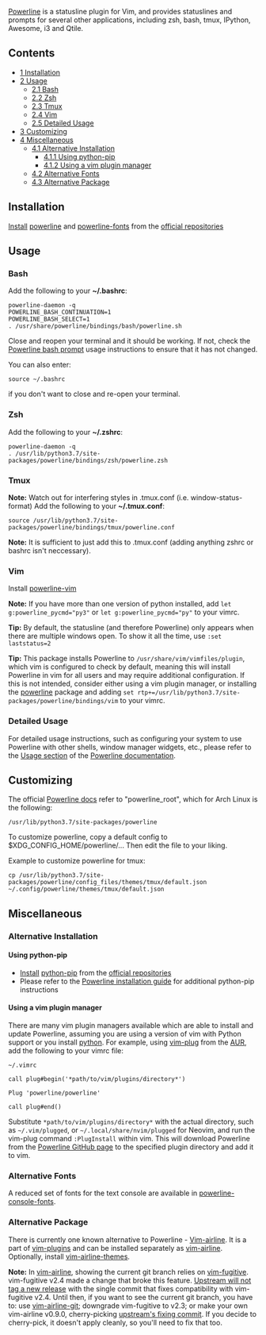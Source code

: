[Powerline](https://powerline.readthedocs.io/en/master/index.html) is a statusline plugin for Vim, and provides statuslines and prompts for several other applications, including zsh, bash, tmux, IPython, Awesome, i3 and Qtile.

## Contents

*   [1 Installation](#Installation)
*   [2 Usage](#Usage)
    *   [2.1 Bash](#Bash)
    *   [2.2 Zsh](#Zsh)
    *   [2.3 Tmux](#Tmux)
    *   [2.4 Vim](#Vim)
    *   [2.5 Detailed Usage](#Detailed_Usage)
*   [3 Customizing](#Customizing)
*   [4 Miscellaneous](#Miscellaneous)
    *   [4.1 Alternative Installation](#Alternative_Installation)
        *   [4.1.1 Using python-pip](#Using_python-pip)
        *   [4.1.2 Using a vim plugin manager](#Using_a_vim_plugin_manager)
    *   [4.2 Alternative Fonts](#Alternative_Fonts)
    *   [4.3 Alternative Package](#Alternative_Package)

## Installation

[Install](/index.php/Install "Install") [powerline](https://www.archlinux.org/packages/?name=powerline) and [powerline-fonts](https://www.archlinux.org/packages/?name=powerline-fonts) from the [official repositories](/index.php/Official_repositories "Official repositories")

## Usage

### Bash

Add the following to your **~/.bashrc**:

```
powerline-daemon -q
POWERLINE_BASH_CONTINUATION=1
POWERLINE_BASH_SELECT=1
. /usr/share/powerline/bindings/bash/powerline.sh

```

Close and reopen your terminal and it should be working. If not, check the [Powerline bash prompt](https://powerline.readthedocs.io/en/latest/usage/shell-prompts.html#bash-prompt) usage instructions to ensure that it has not changed.

You can also enter:

```
source ~/.bashrc

```

if you don't want to close and re-open your terminal.

### Zsh

Add the following to your **~/.zshrc**:

```
powerline-daemon -q
. /usr/lib/python3.7/site-packages/powerline/bindings/zsh/powerline.zsh

```

### Tmux

**Note:** Watch out for interfering styles in .tmux.conf (i.e. window-status-format)
Add the following to your **~/.tmux.conf**:
```
source /usr/lib/python3.7/site-packages/powerline/bindings/tmux/powerline.conf

```

**Note:** It is sufficient to just add this to .tmux.conf (adding anything zshrc or bashrc isn't neccessary).

### Vim

Install [powerline-vim](https://www.archlinux.org/packages/?name=powerline-vim)

**Note:** If you have more than one version of python installed, add `let g:powerline_pycmd="py3"` or `let g:powerline_pycmd="py"` to your vimrc.

**Tip:** By default, the statusline (and therefore Powerline) only appears when there are multiple windows open. To show it all the time, use `:set laststatus=2`

**Tip:** This package installs Powerline to `/usr/share/vim/vimfiles/plugin`, which vim is configured to check by default, meaning this will install Powerline in vim for all users and may require additional configuration. If this is not intended, consider either using a vim plugin manager, or installing the [powerline](https://www.archlinux.org/packages/?name=powerline) package and adding `set rtp+=/usr/lib/python3.7/site-packages/powerline/bindings/vim` to your vimrc.

### Detailed Usage

For detailed usage instructions, such as configuring your system to use Powerline with other shells, window manager widgets, etc., please refer to the [Usage section](https://powerline.readthedocs.io/en/latest/usage.html#usage) of the [Powerline documentation](https://powerline.readthedocs.io/en/latest/index.html).

## Customizing

The official [Powerline docs](https://powerline.readthedocs.io/en/master/) refer to "powerline_root", which for Arch Linux is the following:

```
/usr/lib/python3.7/site-packages/powerline

```

To customize powerline, copy a default config to $XDG_CONFIG_HOME/powerline/... Then edit the file to your liking.

Example to customize powerline for tmux:

```
cp /usr/lib/python3.7/site-packages/powerline/config_files/themes/tmux/default.json ~/.config/powerline/themes/tmux/default.json

```

## Miscellaneous

### Alternative Installation

#### Using python-pip

*   [Install](/index.php/Install "Install") [python-pip](https://www.archlinux.org/packages/?name=python-pip) from the [official repositories](/index.php/Official_repositories "Official repositories")
*   Please refer to the [Powerline installation guide](https://powerline.readthedocs.io/en/master/installation.html) for additional python-pip instructions

#### Using a vim plugin manager

There are many vim plugin managers available which are able to install and update Powerline, assuming you are using a version of vim with Python support or you install [python](https://www.archlinux.org/packages/?name=python). For example, using [vim-plug](https://aur.archlinux.org/packages/vim-plug/) from the [AUR](/index.php/AUR "AUR"), add the following to your vimrc file:

 `~/.vimrc` 
```
call plug#begin('*path/to/vim/plugins/directory*')

Plug 'powerline/powerline'

call plug#end()

```

Substitute `*path/to/vim/plugins/directory*` with the actual directory, such as `~/.vim/plugged`, or `~/.local/share/nvim/plugged` for Neovim, and run the vim-plug command `:PlugInstall` within vim. This will download Powerline from the [Powerline GitHub page](https://github.com/powerline/powerline) to the specified plugin directory and add it to vim.

### Alternative Fonts

A reduced set of fonts for the text console are available in [powerline-console-fonts](https://aur.archlinux.org/packages/powerline-console-fonts/).

### Alternative Package

There is currently one known alternative to Powerline - [Vim-airline](https://github.com/vim-airline). It is a part of [vim-plugins](https://www.archlinux.org/groups/x86_64/vim-plugins/) and can be installed separately as [vim-airline](https://www.archlinux.org/packages/?name=vim-airline). Optionally, install [vim-airline-themes](https://www.archlinux.org/packages/?name=vim-airline-themes).

**Note:** In [vim-airline](https://www.archlinux.org/packages/?name=vim-airline), showing the current git branch relies on [vim-fugitive](https://www.archlinux.org/packages/?name=vim-fugitive). vim-fugitive v2.4 made a change that broke this feature. [Upstream will not tag a new release](https://github.com/vim-airline/vim-airline/issues/1815) with the single commit that fixes compatibility with vim-fugitive v2.4\. Until then, if you want to see the current git branch, you have to: use [vim-airline-git](https://aur.archlinux.org/packages/vim-airline-git/); downgrade vim-fugitive to v2.3; or make your own vim-airline v0.9.0, cherry-picking [upstream's fixing commit](https://github.com/vim-airline/vim-airline/commit/30a3c4f54948bc2692a6e218a600d1ebea42f94d). If you decide to cherry-pick, it doesn't apply cleanly, so you'll need to fix that too.